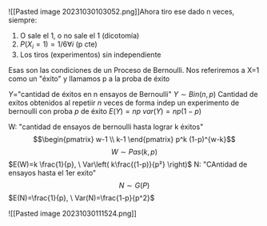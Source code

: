 ![[Pasted image 20231030103052.png]]Ahora tiro ese dado n veces, siempre:
1. O sale el 1, o no sale el 1 (dicotomía)
2. $P(X_i = 1)=1/6 \forall i$ (p cte)
3. Los tiros (experimentos) sin independiente


Esas son las condiciones de un Proceso de Bernoulli. Nos referiremos a X=1 como un "éxito" y llamamos p a la proba de éxito

$Y=$"cantidad de éxitos en n ensayos de Bernoulli"
$Y \sim Bin(n,p)$ Cantidad de exitos obtenidos al repetiir $n$ veces de forma indep un experimento de bernoulli con proba $p$ de éxito
$E(Y)= np$
$var(Y)=np(1-p)$

W: "cantidad de ensayos de bernoulli hasta lograr k éxitos"
$$\begin{pmatrix}
w-1 \\ k-1
\end{pmatrix} p^k (1-p)^{w-k}$$
$$W \sim Pas(k, p)$$
$E(W)=k \frac{1}{p}, \ Var\left( k\frac{(1-p)}{p²} \right)$
N: "CAntidad de ensayos hasta el 1er exito"
$$N \sim G(P)$$
$E(N)=\frac{1}{p}, \ Var(N)=\frac{1-p}{p^2}$


![[Pasted image 20231030111524.png]]